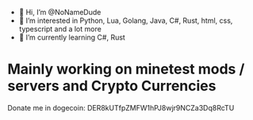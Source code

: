 - 👋 Hi, I’m @NoNameDude
- 👀 I’m interested in Python, Lua, Golang, Java, C#, Rust, html, css, typescript and a lot more
- 🌱 I’m currently learning C#, Rust

# Mainly working on minetest mods / servers and Crypto Currencies
<!---
NoNameDude/NoNameDude is a ✨ special ✨ repository because its `README.md` (this file) appears on your GitHub profile.
You can click the Preview link to take a look at your changes.
--->
Donate me in dogecoin: 
DER8kUTfpZMFW1hPJ8wjr9NCZa3Dq8RcTU
